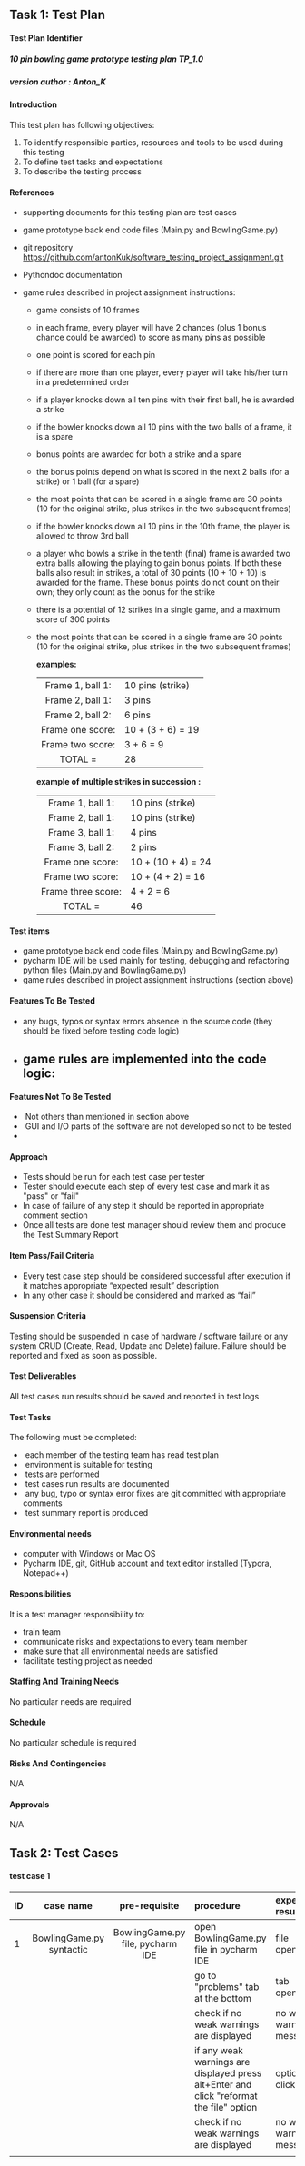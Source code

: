 ## **Task 1: Test Plan**

#### Test Plan Identifier

##### 10 pin bowling game prototype testing plan TP_1.0

##### *version author* : Anton_K



#### Introduction

This test plan has following objectives:

1. To identify responsible parties, resources and tools to be used during this testing
2.  To define test tasks and expectations
3. To describe the testing process 

#### References

- supporting documents for this testing plan are test cases

-  game prototype back end code files (Main.py and BowlingGame.py) 

- git repository  https://github.com/antonKuk/software_testing_project_assignment.git

- Pythondoc documentation

- game rules described in project assignment instructions:

  - game consists of 10 frames

  - in each frame, every player will have 2 chances (plus 1 bonus chance could be awarded) to score as many pins as possible

  - one point is scored for each pin

  - if there are more than one player, every player will take his/her turn in a predetermined order

  - if a player knocks down all ten pins with their first ball, he is awarded a strike

  - if the bowler knocks down all 10 pins with the two balls of a  frame, it is a spare

  - bonus points are awarded for both a strike and a spare

  - the bonus points  depend on what is scored in the next 2 balls (for a strike) or 1 ball (for a spare)

  - the most points that can be scored in a single frame are 30 points (10 for the original strike, plus strikes in the two subsequent frames)

  - if the bowler knocks down all 10 pins in the 10th frame, the player is allowed to throw  3rd ball

  - a player who bowls a strike in the tenth (final) frame is awarded  two extra balls allowing the playing to gain bonus points. If both these balls also result in strikes, a total of 30 points (10 + 10 + 10) is  awarded for the frame. These bonus points do not count on their own;  they only count as the bonus for the strike

  - there is a potential of 12 strikes in a single game, and a maximum score of 300 points

  - the most points that can be scored in a single frame are 30 points (10 for the original strike, plus strikes in the two subsequent frames)

    

    **examples:** 	 

    |                  |                   |
    | :--------------: | ----------------- |
    | Frame 1, ball 1: | 10 pins (strike)  |
    | Frame 2, ball 1: | 3 pins            |
    | Frame 2, ball 2: | 6 pins            |
    | Frame one score: | 10 + (3 + 6) = 19 |
    | Frame two score: | 3 + 6 = 9         |
    |     TOTAL =      | 28                |

    **example of multiple strikes in succession :**

    |                    |                    |
    | :----------------: | ------------------ |
    |  Frame 1, ball 1:  | 10 pins (strike)   |
    |  Frame 2, ball 1:  | 10 pins (strike)   |
    |  Frame 3, ball 1:  | 4 pins             |
    |  Frame 3, ball 2:  | 2 pins             |
    |  Frame one score:  | 10 + (10 + 4) = 24 |
    |  Frame two score:  | 10 + (4 + 2) = 16  |
    | Frame three score: | 4 + 2 = 6          |
    |      TOTAL =       | 46                 |

#### Test items

- game prototype back end code files (Main.py and BowlingGame.py) 
- pycharm IDE will be used mainly for testing, debugging and refactoring python files (Main.py and BowlingGame.py)
- game rules described in project assignment instructions (section above)

#### Features To Be Tested

- any bugs, typos or syntax errors absence in the source code (they should be fixed before testing  code logic)
- game rules are implemented into the code logic:
  - 

#### Features Not To Be Tested

- ​	Not others than mentioned in section above
- ​    GUI and I/O parts of the software are not developed so not to be tested
- 

#### Approach

- Tests should be run for each test case per  tester
- Tester should execute each step of every test case and mark it as "pass" or "fail"
- In case of failure of any step it should be reported in appropriate comment section
- Once all tests are done test manager should review them and produce the Test Summary Report

#### Item Pass/Fail Criteria

- Every test case step should be considered successful after execution if it matches appropriate  “expected result” description
- In any other case it should be considered and marked as “fail”

#### Suspension Criteria

Testing should be suspended in case of hardware / software failure or any system CRUD (Create, Read, Update and Delete) failure. Failure should be reported and fixed as soon as possible.

#### Test Deliverables 

All test cases run results should be saved  and reported  in test logs

#### Test Tasks

The following must be completed:

- ​	each member of the testing team has read test plan
- ​	environment is suitable for testing
- ​	tests are performed
- ​	test cases run results are documented
- ​    any bug, typo or syntax error fixes are git committed with appropriate comments 
- ​	test summary report is produced

#### **Environmental needs**

- computer with Windows or Mac OS  
- Pycharm IDE, git, GitHub account and text editor installed (Typora, Notepad++)

#### Responsibilities

It is a test manager  responsibility to:

- train team
- communicate risks and expectations to every team member
- make sure that all environmental needs are satisfied
- facilitate testing project as needed

#### Staffing And Training Needs

No particular needs are required

#### Schedule

No particular schedule is required

#### Risks And Contingencies

N/A

#### Approvals

N/A



## **Task 2: Test Cases**

#### test case 1

| ID   |        case name         |          pre-requisite           | procedure                                                    | expected result          | priority | author  | pass/fail |         comment          |
| ---- | :----------------------: | :------------------------------: | :----------------------------------------------------------- | :----------------------- | :------: | ------- | :-------: | :----------------------: |
| 1    | BowlingGame.py syntactic | BowlingGame.py file, pycharm IDE | open BowlingGame.py file in pycharm IDE                      | file opened              |    p1    | Anton_K |   pass    |                          |
|      |                          |                                  | go to "problems" tab at  the bottom                          | tab opened               |    p1    |         |   pass    |                          |
|      |                          |                                  | check if  no weak warnings are displayed                     | no weak warning messages |    p2    |         |   fail    |     28 weak warnings     |
|      |                          |                                  | if any weak warnings are displayed press alt+Enter and click "reformat the file" option | option clicked           |    p1    |         |   pass    | changes committed to git |
|      |                          |                                  | check if  no weak warnings are displayed                     | no weak warning messages |    p1    |         |   fail    |     11 weak warnings     |
|      |                          |                                  |                                                              |                          |          |         |           |                          |

